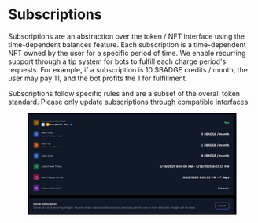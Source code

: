 # Subscriptions

Subscriptions are an abstraction over the token / NFT interface using the time-dependent balances feature. Each subscription is a time-dependent NFT owned by the user for a specific period of time. We enable recurring support through a tip system for bots to fulfill each charge period's requests. For example, if a subscription is 10 $BADGE credits / month, the user may pay 11, and the bot profits the 1 for fulfillment.&#x20;

Subscriptions follow specific rules and are a subset of the overall token standard. Please only update subscriptions through compatible interfaces.

<figure><img src="../../.gitbook/assets/image (1) (1) (1) (1).png" alt=""><figcaption></figcaption></figure>


